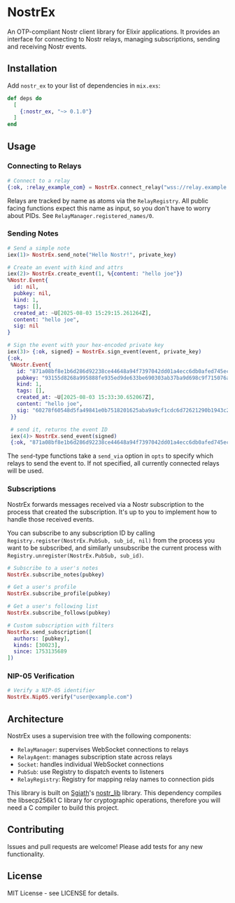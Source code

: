 # NostrEx

An OTP-compliant Nostr client library for Elixir applications. It provides an interface for connecting to Nostr relays, managing subscriptions, sending and receiving Nostr events.

## Installation

Add `nostr_ex` to your list of dependencies in `mix.exs`:

```elixir
def deps do
  [
    {:nostr_ex, "~> 0.1.0"}
  ]
end
```

## Usage

### Connecting to Relays

```elixir
# Connect to a relay
{:ok, :relay_example_com} = NostrEx.connect_relay("wss://relay.example.com")
```

Relays are tracked by name as atoms via the `RelayRegistry`. All public facing functions expect this name as input, so you don't have to worry about PIDs. See `RelayManager.registered_names/0`.

### Sending Notes

```elixir
# Send a simple note
iex(1)> NostrEx.send_note("Hello Nostr!", private_key)

# Create an event with kind and attrs
iex(2)> NostrEx.create_event(1, %{content: "hello joe"})
%Nostr.Event{
  id: nil,
  pubkey: nil,
  kind: 1,
  tags: [],
  created_at: ~U[2025-08-03 15:29:15.261264Z],
  content: "hello joe",
  sig: nil
}

# Sign the event with your hex-encoded private key
iex(3)> {:ok, signed} = NostrEx.sign_event(event, private_key)
{:ok,
 %Nostr.Event{
   id: "871a08bf8e1b6d286d92238ce44648a94f7397042dd01a4ecc6db0afed745ec3",
   pubkey: "93155d8268a995888fe935ed9de633be690303ab37ba9d698c9f715076a99563",
   kind: 1,
   tags: [],
   created_at: ~U[2025-08-03 15:33:30.652067Z],
   content: "hello joe",
   sig: "60278f60548d5fa49841e0b7518201625aba9a9cf1cdc6d72621290b1943c21971d90c5ca3c2fba49b00ef84f488bac8bc0932c8ccc5ba5e3af2121ce7ad67c9"
 }}

 # send it, returns the event ID
 iex(4)> NostrEx.send_event(signed)
 {:ok, "871a08bf8e1b6d286d92238ce44648a94f7397042dd01a4ecc6db0afed745ec3"}
```

The `send`-type functions take a `send_via` option in `opts` to specify which relays to send the event to.
If not specified, all currently connected relays will be used.

### Subscriptions

NostrEx forwards messages received via a Nostr subscription to the process that created the subscription.
It's up to you to implement how to handle those received events.

You can subscribe to any subscription ID by calling
`Registry.register(NostrEx.PubSub, sub_id, nil)` from the process you want to be subscribed,
and similarly unsubscribe the current process with `Registry.unregister(NostrEx.PubSub, sub_id)`.

```elixir
# Subscribe to a user's notes
NostrEx.subscribe_notes(pubkey)

# Get a user's profile
NostrEx.subscribe_profile(pubkey)

# Get a user's following list
NostrEx.subscribe_follows(pubkey)

# Custom subscription with filters
NostrEx.send_subscription([
  authors: [pubkey],
  kinds: [30023],
  since: 1753135689
])
```

### NIP-05 Verification

```elixir
# Verify a NIP-05 identifier
NostrEx.Nip05.verify("user@example.com")
```

## Architecture

NostrEx uses a supervision tree with the following components:

- `RelayManager`: supervises WebSocket connections to relays
- `RelayAgent`: manages subscription state across relays
- `Socket`: handles individual WebSocket connections
- `PubSub`: use Registry to dispatch events to listeners
- `RelayRegistry`: Registry for mapping relay names to connection pids

This library is built on [Sgiath](https://github.com/Sgiath)'s [nostr_lib](https://github.com/Sgiath/nostr-lib) library.
This dependency compiles the libsecp256k1 C library for cryptographic operations, 
therefore you will need a C compiler to build this project.

## Contributing

Issues and pull requests are welcome! Please add tests for any new functionality.

## License

MIT License - see LICENSE for details.
